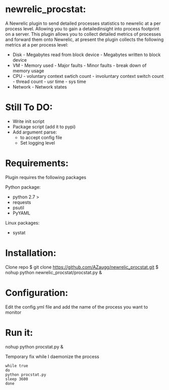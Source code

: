 newrelic_procstat:
==================

A Newrelic plugin to send detailed processes statistics to newrelic at a per process level.  Allowing you to gain a detailedinsight into process footprint on a server. This plugin allows you to collect detailed metrics of processes and forward them onto Newrelic, at present the plugin collects the following metrics at a per process level:
   - Disk 
    - Megabytes read from block device
    - Megabytes written to block device
   - VM
    - Memory used
    - Major faults
    - Minor faults
    - break down of memory usage
   - CPU
    - voluntary context swtich count
    - involuntary context switch count
    - thread count
    - usr time
    - sys time
   - Network
    - Network states

Still To DO:
============
- Write init script
- Package script (add it to pypi)
- Add argument parse:
  - to accept config file
  - Set logging level

Requirements:
=============
Plugin requires the following packages

   Python package:
   - python 2.7 >
   - requests
   - psutil
   - PyYAML

   Linux packages:
   - systat


Installation:
=============
Clone repo
 $ git clone https://github.com/AZaugg/newrelic_procstat.git
 $ nohup python newrelic_procstat/procstat.py & 

Configuration:
==============
Edit the config.yml file and add the name of the process you want to monitor

Run it:
=======
nohup python procstat.py &

Temporary fix while I daemonize the process
```
while true
do
python procstat.py
sleep 3600
done
```


